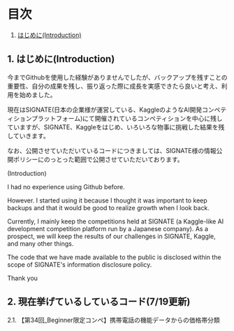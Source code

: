 # 目次
1. [はじめに(Introduction)](#anchor1)

<a id="anchor1"></a>

## 1. はじめに(Introduction)

今までGithubを使用した経験がありませんでしたが、バックアップを残すことの重要性、自分の成果を残し、振り返った際に成長を実感できたら良いと考え、利用を始めました。

現在はSIGNATE(日本の企業様が運営している、KaggleのようなAI開発コンペティションプラットフォーム)にて開催されているコンペティションを中心に残していますが、SIGNATE、Kaggleをはじめ、いろいろな物事に挑戦した結果を残していきます。

なお、公開させていただいているコードにつきましては、SIGNATE様の情報公開ポリシーにのっとった範囲で公開させていただいております。

(Introduction)

I had no experience using Github before.

However. I started using it because I thought it was important to keep backups and that it would be good to realize growth when I look back.

Currently, I mainly keep the competitions held at SIGNATE (a Kaggle-like AI development competition platform run by a Japanese company).
As a prospect, we will keep the results of our challenges in SIGNATE, Kaggle, and many other things.

The code that we have made available to the public is disclosed within the scope of SIGNATE's information disclosure policy.

Thank you

## 2. 現在挙げているしているコード(7/19更新)

2.1. 【第34回_Beginner限定コンペ】携帯電話の機能データからの価格帯分類

